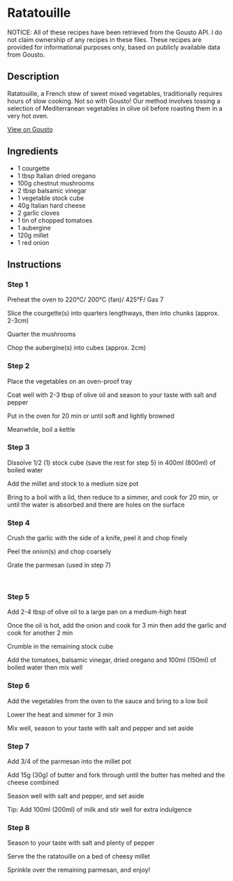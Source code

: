 # Ratatouille

NOTICE: All of these recipes have been retrieved from the Gousto API. I do not claim ownership of any recipes in these files. These recipes are provided for informational purposes only, based on publicly available data from Gousto.

## Description

Ratatouille, a French stew of sweet mixed vegetables, traditionally requires hours of slow cooking. Not so with Gousto! Our method involves tossing a selection of Mediterranean vegetables in olive oil before roasting them in a very hot oven.

[View on Gousto](https://www.gousto.co.uk/recipes/cookbook/ratatouille)

## Ingredients

- 1 courgette
- 1 tbsp Italian dried oregano 
- 100g chestnut mushrooms
- 2 tbsp balsamic vinegar
- 1 vegetable stock cube
- 40g Italian hard cheese 
- 2 garlic cloves
- 1 tin of chopped tomatoes
- 1 aubergine
- 120g millet
- 1 red onion

## Instructions


### Step 1

Preheat the oven to 220&deg;C/ 200&deg;C (fan)/ 425&deg;F/ Gas 7


Slice the courgette<span class="text-danger">(s)</span> into quarters lengthways, then into chunks (approx. 2-3cm)


Quarter the mushrooms


Chop the aubergine<span class="text-danger">(s)</span> into cubes (approx. 2cm)


### Step 2

Place the vegetables on an oven-proof tray


Coat well with 2-3 tbsp of olive oil and season to your taste with salt and pepper


Put in the oven for 20 min or until soft and lightly browned


Meanwhile, boil a kettle


### Step 3

Dissolve 1/2<span class="text-danger"> (1)</span> stock cube (save the rest for step 5) in 400ml <span class="text-danger">(800ml)</span> of boiled water


Add the millet and stock to a medium size pot


Bring to a boil with a lid, then reduce to a simmer, and cook for 20 min, or until the water is absorbed and there are holes on the surface


### Step 4

Crush the garlic with the side of a knife, peel it and chop finely


Peel the onion<span class="text-danger">(s)</span> and chop coarsely


Grate the parmesan (used in step 7)


&nbsp;


### Step 5

Add 2-4 tbsp of olive oil to a large pan on a medium-high heat


Once the oil is hot, add the onion and cook for 3 min then add the garlic and cook for another 2 min


Crumble in the remaining stock cube


Add the tomatoes, balsamic vinegar, dried oregano and 100ml <span class="text-danger">(150ml)</span> of boiled water then mix well


### Step 6

Add the vegetables from the oven to the sauce and bring to a low boil


Lower the heat and simmer for 3 min


Mix well, season to your taste with salt and pepper and set aside


### Step 7

Add 3/4 of the parmesan into the millet pot


Add 15g <span class="text-danger">(30g)</span> of butter and fork through until the butter has melted and the cheese combined


Season well with salt and pepper, and set aside


Tip: Add 100ml <span class="text-danger">(200ml)</span> of milk and stir well for extra indulgence

### Step 8

Season to your taste with salt and plenty of pepper


Serve the the ratatouille on a bed of cheesy millet


Sprinkle over the remaining parmesan, and enjoy!

